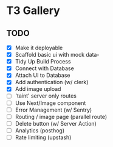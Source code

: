 # T3 Gallery

## TODO
- [x] Make it deployable
- [x] Scaffold basic ui with mock data- 
- [x] Tidy Up Build Process
- [x] Connect with Database
- [x] Attach UI to Database
- [x] Add authentication (w/ clerk)
- [x] Add image upload
- [ ] 'taint' server only routes
- [ ] Use Next/Image component
- [ ] Error Management (w/ Sentry)
- [ ] Routing / image page (parallel route)
- [ ] Delete button (w/ Server Action)
- [ ] Analytics (posthog)
- [ ] Rate limiting (upstash)
